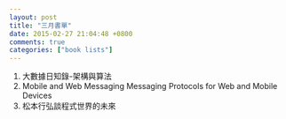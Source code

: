 ```yaml
---
layout: post
title: "三月書單"
date: 2015-02-27 21:04:48 +0800
comments: true
categories: ["book lists"]
---
```


<!-- more -->

1. 大數據日知錄-架構與算法
2. Mobile and Web Messaging Messaging Protocols for Web and Mobile Devices 
3. 松本行弘談程式世界的未來